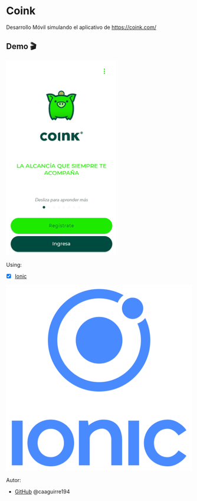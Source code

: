 # Coink
Desarrollo Móvil simulando el aplicativo de https://coink.com/

## Demo :clapper:
![Demo](resources/coink.gif)

Using:
* [x] [Ionic](https://ionicframework.com/)

![Logo](/resources/ionic.png)


Autor:
*  [GitHub](https://github.com/caaguirre194)
	 @caaguirre194
